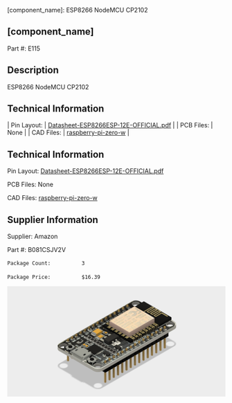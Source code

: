 
[component_name]: ESP8266 NodeMCU CP2102


## [component_name] 

Part #:			E115 

## Description    

ESP8266 NodeMCU CP2102

## Technical Information

| Pin Layout: | [Datasheet-ESP8266ESP-12E-OFFICIAL.pdf](https://www.etechnophiles.com/wp-content/uploads/2021/11/Datasheet-ESP8266ESP-12E-OFFICIAL.pdf) |
| PCB Files: | None |
| CAD Files: | [raspberry-pi-zero-w](https://github.com/lciscon/IPL-Microlab/tree/main/Components/Elec/CAD/E115%20-%20wifi-esp8266) |

## Technical Information

Pin Layout:			[Datasheet-ESP8266ESP-12E-OFFICIAL.pdf](https://www.etechnophiles.com/wp-content/uploads/2021/11/Datasheet-ESP8266ESP-12E-OFFICIAL.pdf)

PCB Files:   		None

CAD Files:           [raspberry-pi-zero-w](https://github.com/lciscon/IPL-Microlab/tree/main/Components/Elec/CAD/E115%20-%20wifi-esp8266)

## Supplier Information

Supplier:             Amazon

Part #:               B081CSJV2V         

	Package Count:			3

	Package Price:			$16.39

![image](CAD/E115%20-%20wifi-esp8266/ESP8266%20v7.png)
